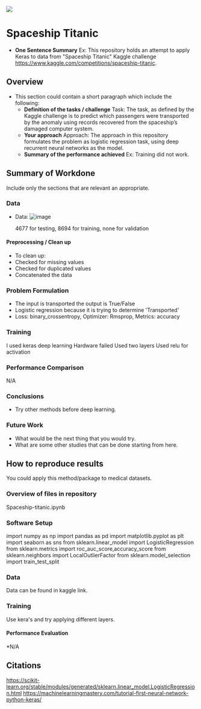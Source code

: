 ![](UTA-DataScience-Logo.png)

# Spaceship Titanic

* **One Sentence Summary** Ex: This repository holds an attempt to apply Keras to data from
"Spaceship Titanic" Kaggle challenge https://www.kaggle.com/competitions/spaceship-titanic. 

## Overview

* This section could contain a short paragraph which include the following:
  * **Definition of the tasks / challenge**  Task: The task, as defined by the Kaggle challenge is to predict which passengers were transported by the anomaly using records recovered from the spaceship’s damaged computer system.
  * **Your approach** Approach: The approach in this repository formulates the problem as logistic regression task, using deep recurrent neural networks as the model. 
  * **Summary of the performance achieved** Ex: Training did not work. 

## Summary of Workdone

Include only the sections that are relevant an appropriate.

### Data

* Data:
![image](https://user-images.githubusercontent.com/98443119/207671719-e1d2a7b5-419f-4bdf-9212-72922485266f.png)


  4677 for testing, 8694 for training, none for validation

#### Preprocessing / Clean up

* To clean up:
* Checked for missing values
* Checked for duplicated values
* Concatenated the data

### Problem Formulation

  * The input is transported the output is True/False
  * Logistic regression because it is trying to determine 'Transported'
  * Loss: binary_crossentropy, Optimizer: Rmsprop, Metrics: accuracy

### Training
I used keras deep learning
Hardware failed
Used two layers
Used relu for activation
### Performance Comparison

N/A

### Conclusions

* Try other methods before deep learning.

### Future Work

* What would be the next thing that you would try.
* What are some other studies that can be done starting from here.

## How to reproduce results

You could apply this method/package to medical datasets. 

### Overview of files in repository

Spaceship-titanic.ipynb

### Software Setup

import numpy as np 
import pandas as pd 
import matplotlib.pyplot as plt
import seaborn as sns
from sklearn.linear_model import LogisticRegression
from sklearn.metrics import roc_auc_score,accuracy_score
from sklearn.neighbors import LocalOutlierFactor
from sklearn.model_selection import train_test_split

### Data

Data can be found in kaggle link. 

### Training

Use kera's and try applying different layers. 

#### Performance Evaluation

*N/A


## Citations
https://scikit-learn.org/stable/modules/generated/sklearn.linear_model.LogisticRegression.html
https://machinelearningmastery.com/tutorial-first-neural-network-python-keras/








